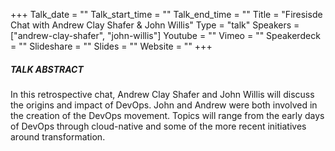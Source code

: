 +++
Talk_date = ""
Talk_start_time = ""
Talk_end_time = ""
Title = "Firesisde Chat with Andrew Clay Shafer & John Willis"
Type = "talk"
Speakers = ["andrew-clay-shafer", "john-willis"]
Youtube = ""
Vimeo = ""
Speakerdeck = ""
Slideshare = ""
Slides = ""
Website = ""
+++

##### TALK ABSTRACT

In this retrospective chat, Andrew Clay Shafer and John Willis will discuss the origins and impact of DevOps.  John and Andrew were both involved in the creation of the DevOps movement. Topics will range from the early days of DevOps through cloud-native and some of the more recent initiatives around transformation.
